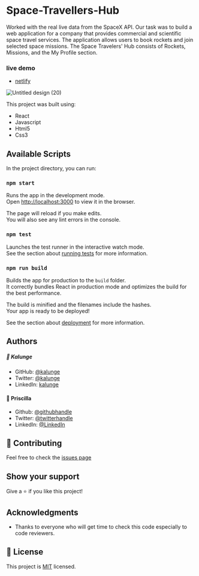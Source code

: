 # Space-Travellers-Hub

Worked with the real live data from the SpaceX API. Our task was to build a web application for a company that provides commercial and scientific space travel services. The application allows users to book rockets and join selected space missions.
The Space Travelers' Hub consists of Rockets, Missions, and the My Profile section.
### live demo
- [netlify](https://hungry-fermi-643806.netlify.app/)

![Untitled design (20)](https://user-images.githubusercontent.com/69638013/136389071-42916a5d-633e-412e-87fa-43a84446953e.png)


This project was built using:
- React
- Javascript
- Html5
- Css3

## Available Scripts

In the project directory, you can run:

### `npm start`

Runs the app in the development mode.\
Open [http://localhost:3000](http://localhost:3000) to view it in the browser.

The page will reload if you make edits.\
You will also see any lint errors in the console.

### `npm test`

Launches the test runner in the interactive watch mode.\
See the section about [running tests](https://facebook.github.io/create-react-app/docs/running-tests) for more information.

### `npm run build`

Builds the app for production to the `build` folder.\
It correctly bundles React in production mode and optimizes the build for the best performance.

The build is minified and the filenames include the hashes.\
Your app is ready to be deployed!

See the section about [deployment](https://facebook.github.io/create-react-app/docs/deployment) for more information.
## Authors

##### 👤 **Kalunge**

- GitHub: [@kalunge](https://github.com/kalunge)
- Twitter: [@kalunge](https://twitter.com/titus_muthomi)
- LinkedIn: [kalunge](https://linkedin.com/in/titus_muthomi)
  
#### 👤 **Priscilla**

- Github: [@githubhandle](https://github.com/prolajumokeoni)
- Twitter: [@twitterhandle](https://twitter.com/prolajumokeoni)
- LinkedIn: [@LinkedIn](https://www.linkedin.com/in/olajumoke-priscilla-oni-44a48b162/)

## :handshake: Contributing

Feel free to check the [issues page](https://github.com/Kalunge/Space-Travelers-Hub/issues)

## Show your support

Give a :star: if you like this project!

## Acknowledgments

- Thanks to everyone who will get time to check this code especially to code reviewers.

## 📝 License

This project is [MIT](https://github.com/microverseinc/readme-template/blob/master/MIT.md) licensed.
